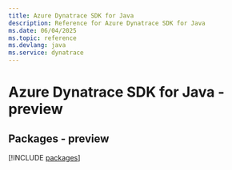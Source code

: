 ```yaml
---
title: Azure Dynatrace SDK for Java
description: Reference for Azure Dynatrace SDK for Java
ms.date: 06/04/2025
ms.topic: reference
ms.devlang: java
ms.service: dynatrace
---
```

# Azure Dynatrace SDK for Java - preview
## Packages - preview
[!INCLUDE [packages](dynatrace-index.md)]